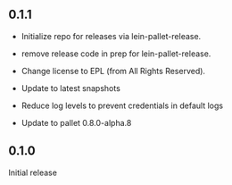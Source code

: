## 0.1.1

- Initialize repo for releases via lein-pallet-release.

- remove release code in prep for lein-pallet-release.

- Change license to EPL (from All Rights Reserved).

- Update to latest snapshots

- Reduce log levels to prevent credentials in default logs

- Update to pallet 0.8.0-alpha.8

## 0.1.0

Initial release
